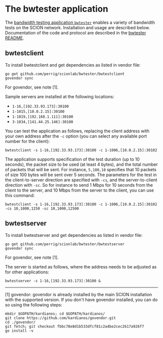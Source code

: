 
# The bwtester application

The [bandwidth testing application `bwtester`](https://github.com/perrig/scionlab/) enables a variety of bandwidth tests on the SCION network. Installation and usage are described below. Documentation of the code and protocol are described in the [bwtester README](https://github.com/perrig/scionlab/blob/master/bwtester/README.md).

## bwtestclient

To install bwtestclient and get dependencies as listed in vendor file:
```shell
go get github.com/perrig/scionlab/bwtester/bwtestclient
govendor sync
```

For govendor, see note [1].

Sample servers are installed at the following locations:

* `1-16,[192.33.93.173]:30100`
* `1-1015,[10.0.2.15]:30100`
* `1-1019,[192.168.1.111]:30100`
* `3-1034,[141.44.25.146]:30100`

You can test the application as follows, replacing the client address with your own address after the `-c` option (you can select any available port number for the client):

```shell
bwtestclient -s 1-16,[192.33.93.173]:30100 -c 1-1006,[10.0.2.15]:30102
```

The application supports specification of the test duration (up to 10 seconds), the packet size to be used (at least 4 bytes), and the total number of packets that will be sent. For instance, `5,100,10` specifies that 10 packets of size 100 bytes will be sent over 5 seconds. The parameters for the test in the client-to-server direction are specified with `-cs`, and the server-to-client direction with `-sc`. So for instance to send 1 Mbps for 10 seconds from the client to the server, and 10 Mbps from the server to the client, you can use this command:

```shell
bwtestclient -s 1-16,[192.33.93.173]:30100 -c 1-1006,[10.0.2.15]:30102 -cs 10,1000,1250 -sc 10,1000,12500
```

## bwtestserver

To install bwtestserver and get dependencies as listed in vendor file:
```shell
go get github.com/perrig/scionlab/bwtester/bwtestserver
govendor sync
```

For govendor, see note [1].

The server is started as follows, where the address needs to be adjusted as for other applications:

```shell
bwtestserver -s 1-16,[192.33.93.173]:30100 &
```

***

[1] govendor: govendor is already installed by the main SCION installation with the supported version. If you don't have govendor installed, you can do so using the following steps:
```shell
mkdir $GOPATH/kardianos; cd $GOPATH/kardianos/
git clone https://github.com/kardianos/govendor.git
cd ./govendor/
git fetch; git checkout fbbc78e8d1b533dfcf81c2a4be2cec2617a926f7
go install -v
```
